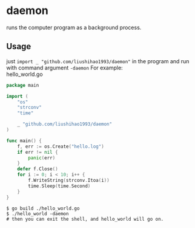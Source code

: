 # daemon

runs the computer program as a background process.

## Usage

just `import _ "github.com/liushihao1993/daemon"` in the program and run with command argument `-daemon`
For example:  
hello_world.go

```go
package main

import (
	"os"
	"strconv"
	"time"

	_ "github.com/liushihao1993/daemon"
)

func main() {
	f, err := os.Create("hello.log")
	if err != nil {
		panic(err)
	}
	defer f.Close()
	for i := 0; i < 10; i++ {
		f.WriteString(strconv.Itoa(i))
		time.Sleep(time.Second)
	}
}
```

```shell
$ go build ./hello_world.go
$ ./hello_world -daemon
# then you can exit the shell, and hello_world will go on.
```